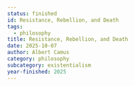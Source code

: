 ```yaml
---
status: finished
id: Resistance, Rebellion, and Death
tags:
  - philosophy
title: Resistance, Rebellion, and Death
date: 2025-10-07
author: Albert Camus
category: philosophy
subcategory: existentialism
year-finished: 2025
---
```

